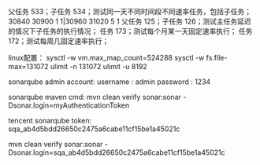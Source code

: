 父任务 533；子任务 534；测试同一天不同时间段不同速率任务，包括子任务；30840 30900 1 1|30960 31020 5 1
父任务 125；子任务 126；测试主任务延迟的情况下子任务的执行情况；
任务 173；测试每个月某一天固定速率执行；
任务 172；测试每周几固定速率执行；


linux配置：
sysctl -w vm.max_map_count=524288
sysctl -w fs.file-max=131072
ulimit -n 131072
ulimit -u 8192


sonarqube admin account:
username : admin
password : 1234


sonarqube maven cmd: mvn clean verify sonar:sonar -Dsonar.login=myAuthenticationToken

tencent sonarqube token:
sqa_ab4d5bdd26650c2475a6cabe11cf15be1a45021c

mvn clean verify sonar:sonar -Dsonar.login=sqa_ab4d5bdd26650c2475a6cabe11cf15be1a45021c